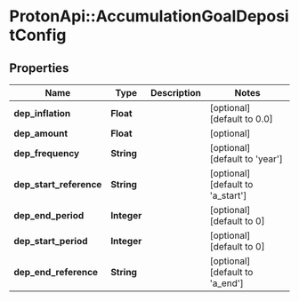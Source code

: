 # ProtonApi::AccumulationGoalDepositConfig

## Properties
Name | Type | Description | Notes
------------ | ------------- | ------------- | -------------
**dep_inflation** | **Float** |  | [optional] [default to 0.0]
**dep_amount** | **Float** |  | [optional] 
**dep_frequency** | **String** |  | [optional] [default to &#39;year&#39;]
**dep_start_reference** | **String** |  | [optional] [default to &#39;a_start&#39;]
**dep_end_period** | **Integer** |  | [optional] [default to 0]
**dep_start_period** | **Integer** |  | [optional] [default to 0]
**dep_end_reference** | **String** |  | [optional] [default to &#39;a_end&#39;]


